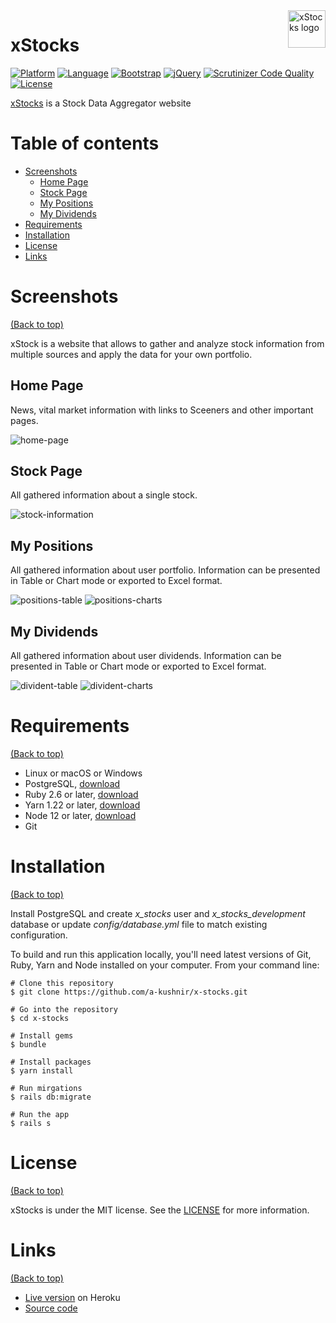 <a href="http://x-stocks.herokuapp.com/">
    <img src="https://raw.githubusercontent.com/a-kushnir/x-stocks/main/public/img/favicons/favicon.svg" alt="xStocks logo" title="xStocks" align="right" height="60" />
</a>

# xStocks

[![Platform](https://img.shields.io/badge/platform-windows%20%7C%20macos%20%7C%20linux-blue)](https://img.shields.io/badge/platform-windows%20%7C%20macos%20%7C%20linux-blue)
[![Language](https://img.shields.io/badge/language-ruby-orange)](https://img.shields.io/badge/language-ruby-orange)
[![Bootstrap](https://img.shields.io/github/package-json/dependency-version/a-kushnir/x-stocks/bootstrap)](https://img.shields.io/github/package-json/dependency-version/a-kushnir/x-stocks/bootstrap)
[![jQuery](https://img.shields.io/github/package-json/dependency-version/a-kushnir/x-stocks/jquery)](https://img.shields.io/github/package-json/dependency-version/a-kushnir/x-stocks/jquery)
[![Scrutinizer Code Quality](https://img.shields.io/scrutinizer/quality/g/a-kushnir/x-stocks/main)](https://img.shields.io/scrutinizer/quality/g/a-kushnir/x-stocks/main)
[![License](https://img.shields.io/github/license/a-kushnir/x-stocks)](https://img.shields.io/github/license/a-kushnir/x-stocks)

[xStocks](http://x-stocks.herokuapp.com/) is a Stock Data Aggregator website

# Table of contents

- [Screenshots](#screenshots)
    - [Home Page](#home-page)
    - [Stock Page](#stock-page)
    - [My Positions](#my-positions)
    - [My Dividends](#my-dividends)
- [Requirements](#requirements)
- [Installation](#installation)
- [License](#license)
- [Links](#links)

# Screenshots

[(Back to top)](#table-of-contents)

xStock is a website that allows to gather and analyze stock information from multiple sources and apply the data for your own portfolio.

## Home Page
News, vital market information with links to Sceeners and other important pages.

![home-page](https://user-images.githubusercontent.com/1454297/92982276-a58df780-f45a-11ea-897a-34c22b7cb71f.png)

## Stock Page
All gathered information about a single stock.

![stock-information](https://user-images.githubusercontent.com/1454297/92982322-e6860c00-f45a-11ea-9d20-d855d9140279.png)

## My Positions
All gathered information about user portfolio. Information can be presented in Table or Chart mode or exported to Excel format.

![positions-table](https://user-images.githubusercontent.com/1454297/92982317-dff79480-f45a-11ea-83a3-55d0abec70e3.png)
![positions-charts](https://user-images.githubusercontent.com/1454297/92982319-e259ee80-f45a-11ea-9744-69176ec46e09.png)

## My Dividends
All gathered information about user dividends. Information can be presented in Table or Chart mode or exported to Excel format.

![divident-table](https://user-images.githubusercontent.com/1454297/92982334-f30a6480-f45a-11ea-9ce7-9855bd6fd86a.png)
![divident-charts](https://user-images.githubusercontent.com/1454297/92982335-f4d42800-f45a-11ea-86ca-3b1a607eefe9.png)

# Requirements

[(Back to top)](#table-of-contents)

* Linux or macOS or Windows
* PostgreSQL, [download](https://www.postgresql.org/download/)
* Ruby 2.6 or later, [download](https://www.ruby-lang.org/en/downloads/)
* Yarn 1.22 or later, [download](https://classic.yarnpkg.com/en/docs/install/)
* Node 12 or later, [download](https://nodejs.org/en/download/)
* Git

# Installation

[(Back to top)](#table-of-contents)

Install PostgreSQL and create _x_stocks_ user and _x_stocks_development_ database or update _config/database.yml_ file to match existing configuration.

To build and run this application locally, you'll need latest versions of Git, Ruby, Yarn and Node installed on your computer. From your command line:

```
# Clone this repository
$ git clone https://github.com/a-kushnir/x-stocks.git

# Go into the repository
$ cd x-stocks

# Install gems
$ bundle

# Install packages
$ yarn install

# Run mirgations
$ rails db:migrate

# Run the app
$ rails s
```

# License

[(Back to top)](#table-of-contents)

xStocks is under the MIT license. See the [LICENSE](https://github.com/a-kushnir/x-stocks/blob/main/LICENSE) for more information.

# Links

[(Back to top)](#table-of-contents)

* [Live version](http://x-stocks.herokuapp.com/) on Heroku
* [Source code](https://github.com/a-kushnir/x-stocks)

